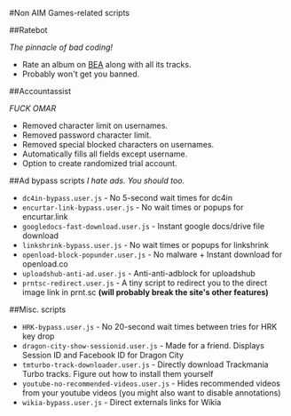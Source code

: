#Non AIM Games-related scripts

##Ratebot

_The pinnacle of bad coding!_
* Rate an album on [BEA](http://www.besteveralbums.com/) along with all its tracks.
* Probably won't get you banned.

##Accountassist

_FUCK OMAR_
* Removed character limit on usernames.
* Removed password character limit.
* Removed special blocked characters on usernames.
* Automatically fills all fields except username.
* Option to create randomized trial account.

##Ad bypass scripts
_I hate ads. You should too._

* `dc4in-bypass.user.js` - No 5-second wait times for dc4in
* `encurtar-link-bypass.user.js` - No wait times or popups for encurtar.link
* `googledocs-fast-download.user.js` - Instant google docs/drive file download
* `linkshrink-bypass.user.js` - No wait times or popups for linkshrink
* `openload-block-popunder.user.js` - No malware + Instant download for openload.co
* `uploadshub-anti-ad.user.js` - Anti-anti-adblock for uploadshub
* `prntsc-redirect.user.js` - A tiny script to redirect you to the direct image link in prnt.sc **(will probably break the site's other features)**

##Misc. scripts

* `HRK-bypass.user.js` - No 20-second wait times between tries for HRK key drop
* `dragon-city-show-sessionid.user.js` - Made for a friend. Displays Session ID and Facebook ID for Dragon City
* `tmturbo-track-downloader.user.js` - Directly download Trackmania Turbo tracks. Figure out how to install them yourself
* `youtube-no-recommended-videos.user.js` - Hides recommended videos from your youtube videos (you might also want to disable annotations)
* `wikia-bypass.user.js` - Direct externals links for Wikia
